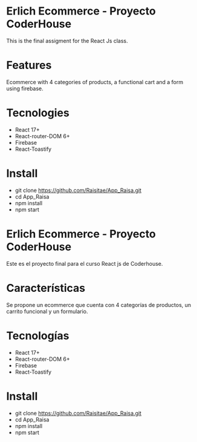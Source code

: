 # Erlich Ecommerce - Proyecto CoderHouse

This is the final assigment for the React Js class.

# Features

Ecommerce with 4 categories of products, a functional cart and a form using firebase.

# Tecnologies

- React 17+
- React-router-DOM 6+
- Firebase
- React-Toastify

# Install

- git clone https://github.com/Raisitae/App_Raisa.git
- cd App_Raisa
- npm install
- npm start

# Erlich Ecommerce - Proyecto CoderHouse

Este es el proyecto final para el curso React js de Coderhouse.

# Características

Se propone un ecommerce que cuenta con 4 categorías de productos, un carrito funcional y un formulario.

# Tecnologías

- React 17+
- React-router-DOM 6+
- Firebase
- React-Toastify

# Install

- git clone https://github.com/Raisitae/App_Raisa.git
- cd App_Raisa
- npm install
- npm start
